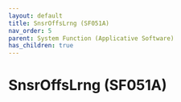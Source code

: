 ```yaml
---
layout: default
title: SnsrOffsLrng (SF051A)
nav_order: 5
parent: System Function (Applicative Software)
has_children: true
---
```

# SnsrOffsLrng (SF051A)
